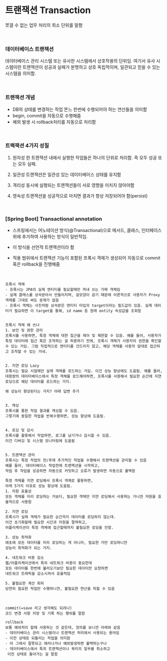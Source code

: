 # 트랜잭션 Transaction

쪼갤 수 없는 업무 처리의 최소 단위를 말함

<br>

### 데이터베이스 트랜잭션
데이터베이스 관리 시스템 또는 유사한 시스템에서 상호작용의 단위임.
여기서 유사 시스템이란 트랜잭션이 성공과 실패가 분명하고 상호 독립적이며,
일관되고 믿을 수 있는 시스템을 의미함.

<br>

### 트랜잭션 개념
- DB의 상태를 변경하는 작업 똔느 한번에 수행되어야 하는 연산들을 의미함
- begin, commit을 자동으로 수행해줌
- 예외 발생 시 rollback처리를 자동으로 처리함

<br>

### 트랙잭션 4가지 성질
1. 원자성
 한 트랜잭션 내에서 실행한 작업들은 하나의 단위로 처리함.
 즉 모두 성공 또는 모두 실패.

2. 일관성
트랜잭션은 일관성 있는 데이터베이스 상태를 유지함

3. 격리성
동시에 실행되는 트랜잭션들이 서로 영향을 미치지 않아야함 

4. 영속성
트랜잭션을 성공적으로 마치면 결과가 항상 저장되어야 함(persist)

<br>

### [Spring Boot] Transactional annotation
- 스프링에서는 어노테이션 방식(@Transactional)으로 메서드, 클래스, 인터페이스 위에 추가하여 사용하는 방식이 일반적임.

- 이 방식을 선언적 트랜잭션이라 함

- 적용 범위에서 트랜잭션 기능이 포함된 프록시 객체가 생성되어 자동으로 commit 혹은 rollback을 진행해줌

<br>

```
프록시 객체
- 프록시는 JPA의 실제 엔티티를 필요할때만 꺼내 쓰는 가짜 객체임
- 실제 클래스를 상속받아서 만들어지며, 겉모양이 같기 때문에 이론적으로 사용자가 Proxy 객체를 그대로 써도 문제가 없음
- 프록시 객체는 사진처럼 상속받은 엔티티 타입의 target이라는 필드값이 있음. 실제 데이터가 필요하면 이 target을 통해, id name 등 원래 entity 속성값을 조회함


프록시 객체 왜 쓰나
1. 보안 및 권한 관리
프록시를 사용하면, 특정 객체에 대한 접근을 제어 및 제한할 수 있음. 예를 들어, 사용자가 특정 데이터에 접근 혹은 조작하는 걸 허용하기 전에, 프록시 객체가 사용자의 권한을 확인할 수 있는 거임. 그럼 직접적으로 엔티티를 건드리지 않고, 해당 객체를 사용자 맘대로 접근하고 조작할 수 있는 거네.


2. 지연 로딩 Lazy
프록시는 필요 시점에만 실제 객체를 로드하는 거임. 이건 성능 향상에도 도움됨. 예를 들어, 대용량의 데이터베이스에서 특정 객체를 로드해야하면, 프록시를 사용해서 필요한 순간에 지연 로딩으로 해당 데이터를 로드하는 거지.

왜 성능이 향상된다는 거지? 아래 답변 추가


3. 캐싱
프록시를 통한 작업 결과를 캐싱할 수 있음.
그렇기에 동일한 작업을 반복수행하면, 성능 향상에 도움됨.


4. 로깅 및 감시
프록시를 활용해서 작업하면, 로그를 남기거나 감시할 수 있음.
이건 디버깅 및 시스템 모니터링에 도움됨


5. 트랜잭션 관리
프록시는 특정 작업의 전/후에 추가적인 작업을 수행해서 트랜잭션을 관리할 수 있음
예를 들어, 데이터베이스 작업전에 트랜잭션을 시작하고,
작업 후 작업을 성공하면 자동으로 커밋하고 오류가 발생하면 자동으로 롤백함
```
```
특정 객체를 지연 로딩해서 프록시 객체로 활용하면, 
아래 5가지 이유로 성능 향상에 도움됨.
1. 자원 효율성
모든 객체를 미리 로딩하는 거보다, 필요한 객체만 지연 로딩해서 사용하는 거니깐 자원을 효율적으로 사용함

2. 지연 로딩
프록시가 실제 객체가 필요한 순간까지 데이터를 로딩하지 않는데.
이건 초기화할때 필요한 시간과 자원을 절약하고,
어플리케이션이 특정 객체에 접근할때까지 불필요한 로딩을 안함.

3. 성능 최적화
애초에 모든 데이터를 미리 로딩하는 게 아니라, 필요한 거만 로딩하니깐
성능이 최적화가 되는 거지.

4. 네트워크 비용 감소
웹/어플리케이션에서 특히 네트워크 비용이 중요한데
모든 데이터를 한번에 불러오기보단 필요한 데이터만 요청하면
네트워크 트래픽을 감소시켜서 효율적임

5. 불필요한 계산 회피
당연히 필요한 작업만 수행하니깐, 불필요한 연산을 피할 수 있음
```

<br>

```
commit(=save 라고 생각해도 되려나)
코드 변경 사항 저장 및 기록 하는 행위를 말함
```
```
rollback
보통 예외처리 할때 사용하는 것 같은데, 정의를 보니깐 아래와 같음
- 데이터베이스 관리 시스템이나 트랜잭션 처리에서 사용되는 용어임
- 이전 상태로 되돌리는 작업을 의미함
- 아 그래서 잘못되고 에러나거나 예외발생하면 롤백하는구나
- 데이터베이스에서 특히 트랜잭션이나 쿼리의 일부를 취소하고 
 이전 상태로 돌아가는 걸 말함
```